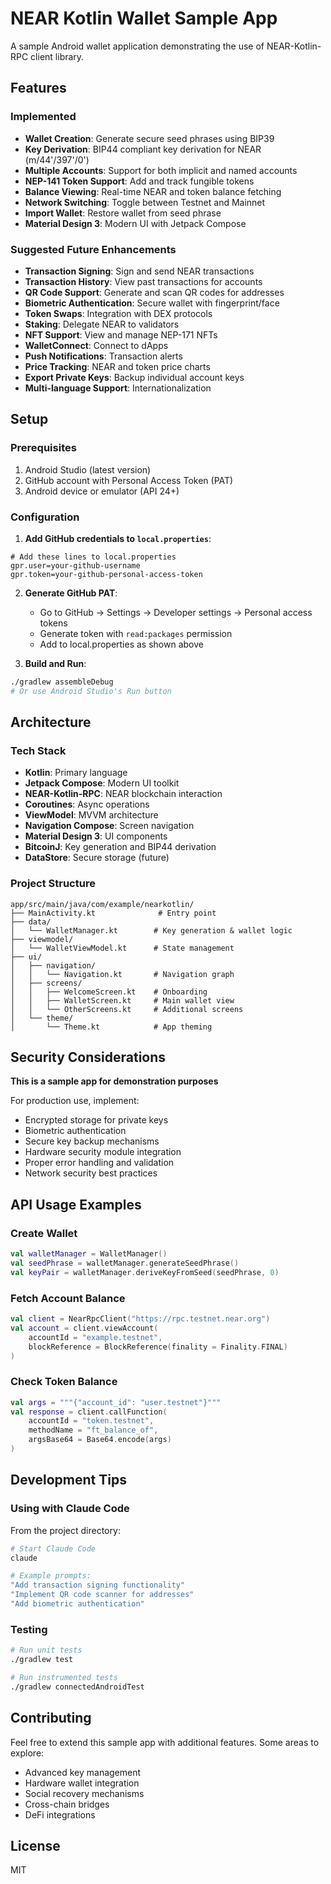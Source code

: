 # NEAR Kotlin Wallet Sample App

A sample Android wallet application demonstrating the use of NEAR-Kotlin-RPC client library.

## Features

### Implemented
- **Wallet Creation**: Generate secure seed phrases using BIP39
- **Key Derivation**: BIP44 compliant key derivation for NEAR (m/44'/397'/0')
- **Multiple Accounts**: Support for both implicit and named accounts
- **NEP-141 Token Support**: Add and track fungible tokens
- **Balance Viewing**: Real-time NEAR and token balance fetching
- **Network Switching**: Toggle between Testnet and Mainnet
- **Import Wallet**: Restore wallet from seed phrase
- **Material Design 3**: Modern UI with Jetpack Compose

### Suggested Future Enhancements
- **Transaction Signing**: Sign and send NEAR transactions
- **Transaction History**: View past transactions for accounts
- **QR Code Support**: Generate and scan QR codes for addresses
- **Biometric Authentication**: Secure wallet with fingerprint/face
- **Token Swaps**: Integration with DEX protocols
- **Staking**: Delegate NEAR to validators
- **NFT Support**: View and manage NEP-171 NFTs
- **WalletConnect**: Connect to dApps
- **Push Notifications**: Transaction alerts
- **Price Tracking**: NEAR and token price charts
- **Export Private Keys**: Backup individual account keys
- **Multi-language Support**: Internationalization

## Setup

### Prerequisites
1. Android Studio (latest version)
2. GitHub account with Personal Access Token (PAT)
3. Android device or emulator (API 24+)

### Configuration

1. **Add GitHub credentials to `local.properties`**:
```properties
# Add these lines to local.properties
gpr.user=your-github-username
gpr.token=your-github-personal-access-token
```

2. **Generate GitHub PAT**:
   - Go to GitHub → Settings → Developer settings → Personal access tokens
   - Generate token with `read:packages` permission
   - Add to local.properties as shown above

3. **Build and Run**:
```bash
./gradlew assembleDebug
# Or use Android Studio's Run button
```

## Architecture

### Tech Stack
- **Kotlin**: Primary language
- **Jetpack Compose**: Modern UI toolkit
- **NEAR-Kotlin-RPC**: NEAR blockchain interaction
- **Coroutines**: Async operations
- **ViewModel**: MVVM architecture
- **Navigation Compose**: Screen navigation
- **Material Design 3**: UI components
- **BitcoinJ**: Key generation and BIP44 derivation
- **DataStore**: Secure storage (future)

### Project Structure
```
app/src/main/java/com/example/nearkotlin/
├── MainActivity.kt              # Entry point
├── data/
│   └── WalletManager.kt        # Key generation & wallet logic
├── viewmodel/
│   └── WalletViewModel.kt      # State management
├── ui/
│   ├── navigation/
│   │   └── Navigation.kt       # Navigation graph
│   ├── screens/
│   │   ├── WelcomeScreen.kt    # Onboarding
│   │   ├── WalletScreen.kt     # Main wallet view
│   │   └── OtherScreens.kt     # Additional screens
│   └── theme/
│       └── Theme.kt            # App theming
```

## Security Considerations

**This is a sample app for demonstration purposes**

For production use, implement:
- Encrypted storage for private keys
- Biometric authentication
- Secure key backup mechanisms
- Hardware security module integration
- Proper error handling and validation
- Network security best practices

## API Usage Examples

### Create Wallet
```kotlin
val walletManager = WalletManager()
val seedPhrase = walletManager.generateSeedPhrase()
val keyPair = walletManager.deriveKeyFromSeed(seedPhrase, 0)
```

### Fetch Account Balance
```kotlin
val client = NearRpcClient("https://rpc.testnet.near.org")
val account = client.viewAccount(
    accountId = "example.testnet",
    blockReference = BlockReference(finality = Finality.FINAL)
)
```

### Check Token Balance
```kotlin
val args = """{"account_id": "user.testnet"}"""
val response = client.callFunction(
    accountId = "token.testnet",
    methodName = "ft_balance_of",
    argsBase64 = Base64.encode(args)
)
```

## Development Tips

### Using with Claude Code
From the project directory:
```bash
# Start Claude Code
claude

# Example prompts:
"Add transaction signing functionality"
"Implement QR code scanner for addresses"
"Add biometric authentication"
```

### Testing
```bash
# Run unit tests
./gradlew test

# Run instrumented tests
./gradlew connectedAndroidTest
```

## Contributing

Feel free to extend this sample app with additional features. Some areas to explore:
- Advanced key management
- Hardware wallet integration
- Social recovery mechanisms
- Cross-chain bridges
- DeFi integrations

## License

MIT
